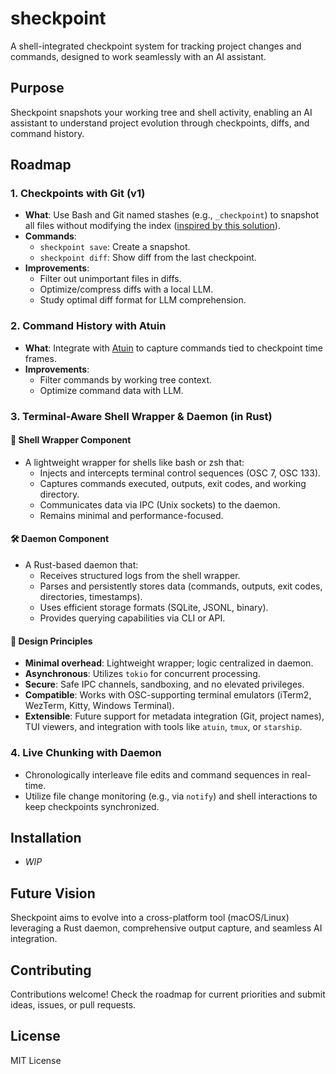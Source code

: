 # sheckpoint

A shell-integrated checkpoint system for tracking project changes and commands,
designed to work seamlessly with an AI assistant.

## Purpose

Sheckpoint snapshots your working tree and shell activity, enabling an AI
assistant to understand project evolution through checkpoints, diffs, and
command history.

## Roadmap

### 1. Checkpoints with Git (v1)

- **What**: Use Bash and Git named stashes (e.g., `_checkpoint`) to snapshot all
  files without modifying the index ([inspired by this
  solution](https://stackoverflow.com/a/60557208/1967121)).
- **Commands**:
  - `sheckpoint save`: Create a snapshot.
  - `sheckpoint diff`: Show diff from the last checkpoint.
- **Improvements**:
  - Filter out unimportant files in diffs.
  - Optimize/compress diffs with a local LLM.
  - Study optimal diff format for LLM comprehension.

### 2. Command History with Atuin

- **What**: Integrate with [Atuin](https://github.com/atuinsh/atuin) to capture
  commands tied to checkpoint time frames.
- **Improvements**:
  - Filter commands by working tree context.
  - Optimize command data with LLM.

### 3. Terminal-Aware Shell Wrapper & Daemon (in Rust)

#### 🧩 Shell Wrapper Component

- A lightweight wrapper for shells like bash or zsh that:
  - Injects and intercepts terminal control sequences (OSC 7, OSC 133).
  - Captures commands executed, outputs, exit codes, and working directory.
  - Communicates data via IPC (Unix sockets) to the daemon.
  - Remains minimal and performance-focused.

#### 🛠 Daemon Component

- A Rust-based daemon that:
  - Receives structured logs from the shell wrapper.
  - Parses and persistently stores data (commands, outputs, exit codes,
    directories, timestamps).
  - Uses efficient storage formats (SQLite, JSONL, binary).
  - Provides querying capabilities via CLI or API.

#### 🧪 Design Principles

- **Minimal overhead**: Lightweight wrapper; logic centralized in daemon.
- **Asynchronous**: Utilizes `tokio` for concurrent processing.
- **Secure**: Safe IPC channels, sandboxing, and no elevated privileges.
- **Compatible**: Works with OSC-supporting terminal emulators (iTerm2, WezTerm,
  Kitty, Windows Terminal).
- **Extensible**: Future support for metadata integration (Git, project names),
  TUI viewers, and integration with tools like `atuin`, `tmux`, or `starship`.

### 4. Live Chunking with Daemon

- Chronologically interleave file edits and command sequences in real-time.
- Utilize file change monitoring (e.g., via `notify`) and shell interactions to
  keep checkpoints synchronized.

## Installation

<!--
1. Clone the repo: `git clone https://github.com/yourusername/sheckpoint.git`
2. Source the script: `source ./sheckpoint.sh`
3. Use the commands:
   - `sheckpoint save` to create a checkpoint
   - `sheckpoint diff` to view changes since last checkpoint
-->

- _WIP_

## Future Vision

Sheckpoint aims to evolve into a cross-platform tool (macOS/Linux) leveraging a
Rust daemon, comprehensive output capture, and seamless AI integration.

## Contributing

Contributions welcome! Check the roadmap for current priorities and submit
ideas, issues, or pull requests.

## License

MIT License
